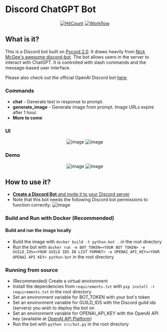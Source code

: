 # Discord ChatGPT Bot

<div align="center">

[![HitCount](https://hits.dwyl.com/jdmsharpe/discord-chatgpt.svg?style=flat-square&show=unique)](http://hits.dwyl.com/jdmsharpe/discord-chatgpt)
<a href="https://hub.docker.com/r/jsgreen152/discord-chatgpt" target="_blank" rel="noopener noreferrer">![Workflow](https://github.com/jdmsharpe/discord-chatgpt/actions/workflows/main.yml/badge.svg)</a>
  
</div>

## What is it?
This is a Discord bot built on [Pycord 2.0](https://github.com/Pycord-Development/pycord). It draws heavily from [Nick McGee's awesome discord-bot](https://github.com/Nick-McGee/discord-bot). The bot allows users in the server to interact with ChatGPT. It is controlled with slash commands and the message-based user interface.

Please also check out the official OpenAI Discord bot [here](https://github.com/openai/gpt-discord-bot/tree/main).

### Commands
+ **chat** - Generate text in response to prompt.
+ **generate_image** - Generate image from prompt. Image URLs expire after 1 hour.
+ **More to come**

### UI

<div align="center">

![image](https://github.com/jdmsharpe/discord-chatgpt/assets/55511821/20d6af48-699c-40e7-be62-d62f1256744e)
![image](https://github.com/jdmsharpe/discord-chatgpt/assets/55511821/99e81595-b30f-40b5-b8ac-2a9c8cc49948)

</div>

### Demo

<div align="center">

![image](https://github.com/jdmsharpe/discord-chatgpt/assets/55511821/563968fe-caeb-4a0f-bd27-625839c251c7)
![image](https://github.com/jdmsharpe/discord-chatgpt/assets/55511821/d5e0758e-f9d5-4ca6-bdb4-bea33c5065a3)

</div>

## How to use it?
+ <a href="https://docs.pycord.dev/en/master/discord.html#:~:text=Make%20sure%20you're%20logged%20on%20to%20the%20Discord%20website.&text=Click%20on%20the%20%E2%80%9CNew%20Application,and%20clicking%20%E2%80%9CAdd%20Bot%E2%80%9D.">**Create a Discord Bot** and invite it to your Discord server</a>
+ Note that this bot needs the following Discord bot permissions to function correctly: ![image](https://github.com/jdmsharpe/discord-chatgpt/assets/55511821/92645355-827e-46a1-9140-cd56898e09c2)

### Build and Run with Docker (Recommended)
#### Build and run the image locally
+ Build the image with `docker build -t python-bot .` in the root directory
+ Run the bot with `docker run -e BOT_TOKEN=<YOUR BOT TOKEN> -e GUILD_IDS=<YOUR GUILD IDS IN LIST FORMAT> -e OPENAI_API_KEY=<YOUR OPENAI API KEY> python-bot` in the root directory

### Running from source
+ (Recommended) Create a virtual environment
+ Install the dependencies from `requirements.txt` with `pip install -r requirements.txt` in the root directory
+ Set an environment variable for BOT_TOKEN with your bot's token
+ Set an environment variable for GUILD_IDS with the Discord guild ids (servers) you wish to deploy the bot on
+ Set an environment variable for OPENAI_API_KEY with the OpenAI API key (available at <a href="https://platform.openai.com/api-keys">OpenAI API Platform</a>)
+ Run the bot with `python src/bot.py` in the root directory
